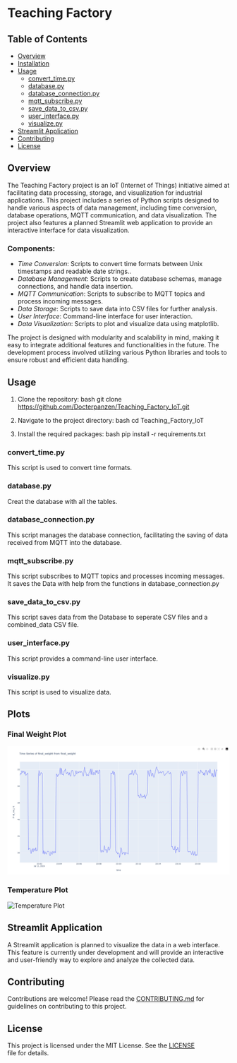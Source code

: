 # Teaching Factory

## Table of Contents
- [Overview](#overview)
- [Installation](#installation)
- [Usage](#usage)
  - [convert_time.py](#convert_timepy)
  - [database.py](#databasepy)
  - [database_connection.py](#database_connectionpy)
  - [mqtt_subscribe.py](#mqtt_subscribepy)
  - [save_data_to_csv.py](#save_data_to_csvpy)
  - [user_interface.py](#user_interfacepy)
  - [visualize.py](#visualizepy)
- [Streamlit Application](#streamlit-application)
- [Contributing](#contributing)
- [License](#license)

## Overview
The Teaching Factory project is an IoT (Internet of Things) initiative aimed at facilitating data processing, storage, and visualization for industrial applications. This project includes a series of Python scripts designed to handle various aspects of data management, including time conversion, database operations, MQTT communication, and data visualization. The project also features a planned Streamlit web application to provide an interactive interface for data visualization.

### Components:
- *Time Conversion*: Scripts to convert time formats between Unix timestamps and readable date strings..
- *Database Management*: Scripts to create database schemas, manage connections, and handle data insertion.
- *MQTT Communication*: Scripts to subscribe to MQTT topics and process incoming messages.
- *Data Storage*: Scripts to save data into CSV files for further analysis.
- *User Interface*: Command-line interface for user interaction.
- *Data Visualization*: Scripts to plot and visualize data using matplotlib.

The project is designed with modularity and scalability in mind, making it easy to integrate additional features and functionalities in the future. The development process involved utilizing various Python libraries and tools to ensure robust and efficient data handling.

## Usage

1. Clone the repository:
   bash
   git clone https://github.com/Docterpanzen/Teaching_Factory_IoT.git
   

2. Navigate to the project directory:
    bash
    cd Teaching_Factory_IoT
    

3. Install the required packages:
    bash
    pip install -r requirements.txt
    

### convert_time.py
This script is used to convert time formats.

### database.py

Creat the database with all the tables.

### database_connection.py
This script manages the database connection, facilitating the saving of data received from MQTT into the database.

### mqtt_subscribe.py
This script subscribes to MQTT topics and processes incoming messages. It saves the Data with help from the functions in database_connection.py

### save_data_to_csv.py
This script saves data from the Database to seperate CSV files and a combined_data CSV file.

### user_interface.py
This script provides a command-line user interface.

### visualize.py
This script is used to visualize data.


## Plots

### Final Weight Plot
![Final Weight Plot](images/Plot_Final_Weight.jpg)

### Temperature Plot
![Temperature Plot](images/PlotTemperature.jpg)


## Streamlit Application
A Streamlit application is planned to visualize the data in a web interface. This feature is currently under development and will provide an interactive and user-friendly way to explore and analyze the collected data.

## Contributing
Contributions are welcome! Please read the [CONTRIBUTING.md](CONTRIBUTING.md) for guidelines on contributing to this project.

## License
This project is licensed under the MIT License. See the [LICENSE](LICENSE) file for details.

